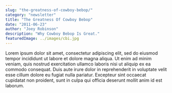```yaml
---
slug: "the-greatness-of-cowboy-bebop/"
category: "newsletter"
title: "The Greatness Of Cowboy Bebop"
date: "2011-06-23"
author: "Joey Robinson"
description: "Why Cowboy Bebop Is Great."
featuredImage: ../images/cbi.jpg
---
```


Lorem ipsum dolor sit amet, consectetur adipiscing elit, sed do eiusmod tempor incididunt ut labore et dolore magna aliqua. Ut enim ad minim veniam, quis nostrud exercitation ullamco laboris nisi ut aliquip ex ea commodo consequat. Duis aute irure dolor in reprehenderit in voluptate velit esse cillum dolore eu fugiat nulla pariatur. Excepteur sint occaecat cupidatat non proident, sunt in culpa qui officia deserunt mollit anim id est laborum.
